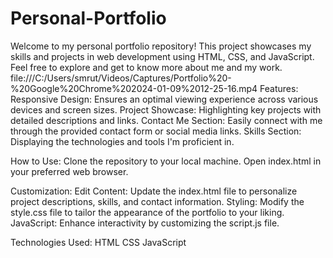 # Personal-Portfolio
Welcome to my personal portfolio repository! This project showcases my skills and projects in web development using HTML, CSS, and JavaScript. Feel free to explore and get to know more about me and my work.
file:///C:/Users/smrut/Videos/Captures/Portfolio%20-%20Google%20Chrome%202024-01-09%2012-25-16.mp4
Features:
Responsive Design: Ensures an optimal viewing experience across various devices and screen sizes.
Project Showcase: Highlighting key projects with detailed descriptions and links.
Contact Me Section: Easily connect with me through the provided contact form or social media links.
Skills Section: Displaying the technologies and tools I'm proficient in.

How to Use:
Clone the repository to your local machine.
Open index.html in your preferred web browser.

Customization:
Edit Content: Update the index.html file to personalize project descriptions, skills, and contact information.
Styling: Modify the style.css file to tailor the appearance of the portfolio to your liking.
JavaScript: Enhance interactivity by customizing the script.js file.

Technologies Used:
HTML
CSS
JavaScript
